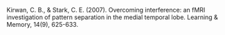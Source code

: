 Kirwan, C. B., & Stark, C. E. (2007). Overcoming interference: an fMRI investigation of pattern separation in the medial temporal lobe. Learning & Memory, 14(9), 625-633.
